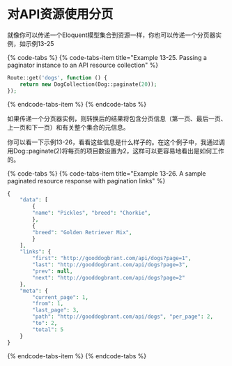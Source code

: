 # 对API资源使用分页

就像你可以传递一个Eloquent模型集合到资源一样，你也可以传递一个分页器实例，如示例13-25

{% code-tabs %}
{% code-tabs-item title="Example 13-25. Passing a paginator instance to an API resource collection" %}
```php
Route::get('dogs', function () {
    return new DogCollection(Dog::paginate(20));
});
```
{% endcode-tabs-item %}
{% endcode-tabs %}

如果传递一个分页器实例，则转换后的结果将包含分页信息（第一页、最后一页、上一页和下一页）和有关整个集合的元信息。

你可以看一下示例13-26，看看这些信息是什么样子的。在这个例子中，我通过调用Dog::paginate\(2\)将每页的项目数设置为2，这样可以更容易地看出是如何工作的。

{% code-tabs %}
{% code-tabs-item title="Example 13-26. A sample paginated resource response with pagination links" %}
```php
{
    "data": [
        {
        "name": "Pickles", "breed": "Chorkie",
        }, 
        {
        "breed": "Golden Retriever Mix", 
        }
    ],
    "links": {
        "first": "http://gooddogbrant.com/api/dogs?page=1",
        "last": "http://gooddogbrant.com/api/dogs?page=3",
        "prev": null,
        "next": "http://gooddogbrant.com/api/dogs?page=2"
    },
    "meta": {
        "current_page": 1,
        "from": 1,
        "last_page": 3,
        "path": "http://gooddogbrant.com/api/dogs", "per_page": 2,
        "to": 2,
        "total": 5 
    }
}
```
{% endcode-tabs-item %}
{% endcode-tabs %}

